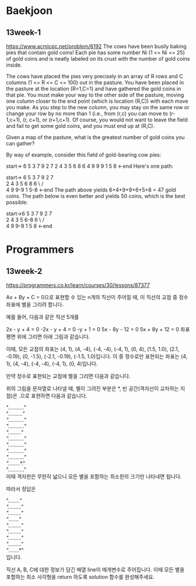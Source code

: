 # Baekjoon
## 13week-1
https://www.acmicpc.net/problem/6192
The cows have been busily baking pies that contain gold coins! Each pie has some number Ni (1 <= Ni <= 25) of gold coins and is neatly labeled on its crust with the number of gold coins inside.

The cows have placed the pies very precisely in an array of R rows and C columns (1 <= R <= C <= 100) out in the pasture.  You have been placed in the pasture at the location (R=1,C=1) and have gathered the gold coins in that pie. You must make your way to the other side of the pasture, moving one column closer to the end point (which is location (R,C)) with each move you make. As you step to the new column, you may stay on the same row or change your row by no more than 1 (i.e., from (r,c) you can move to (r-1,c+1), (r, c+1), or (r+1,c+1).  Of course, you would not want to leave the field and fail to get some gold coins, and you must end up at (R,C).

Given a map of the pasture, what is the greatest number of gold coins you can gather?

By way of example, consider this field of gold-bearing cow pies:

start-> 6 5 3 7 9 2 7
        2 4 3 5 6 8 6
        4 9 9 9 1 5 8 <-end
Here's one path:

start-> 6 5 3 7 9 2 7
         \
        2 4 3 5 6 8 6
           \   / \
        4 9 9-9 1 5-8 <-end
The path above yields 6+4+9+9+6+5+8 = 47 gold coins. The path below is even better and yields 50 coins, which is the best possible:

start->6 5 3 7 9 2 7
         \
        2 4 3 5 6-8 6
           \   /   \
        4 9 9-9 1 5 8 <-end
# Programmers
## 13week-2
https://programmers.co.kr/learn/courses/30/lessons/87377

Ax + By + C = 0으로 표현할 수 있는 n개의 직선이 주어질 때, 이 직선의 교점 중 정수 좌표에 별을 그리려 합니다.

예를 들어, 다음과 같은 직선 5개를

2x - y + 4 = 0
-2x - y + 4 = 0
-y + 1 = 0
5x - 8y - 12 = 0
5x + 8y + 12 = 0
좌표 평면 위에 그리면 아래 그림과 같습니다.


이때, 모든 교점의 좌표는 (4, 1), (4, -4), (-4, -4), (-4, 1), (0, 4), (1.5, 1.0), (2.1, -0.19), (0, -1.5), (-2.1, -0.19), (-1.5, 1.0)입니다. 이 중 정수로만 표현되는 좌표는 (4, 1), (4, -4), (-4, -4), (-4, 1), (0, 4)입니다.

만약 정수로 표현되는 교점에 별을 그리면 다음과 같습니다.


위의 그림을 문자열로 나타낼 때, 별이 그려진 부분은 *, 빈 공간(격자선이 교차하는 지점)은 .으로 표현하면 다음과 같습니다.

"..........."  
".....*....."  
"..........."  
"..........."  
".*.......*."  
"..........."  
"..........."  
"..........."  
"..........."  
".*.......*."  
"..........."  
이때 격자판은 무한히 넓으니 모든 별을 포함하는 최소한의 크기만 나타내면 됩니다.

따라서 정답은

"....*...."  
"........."  
"........."  
"*.......*"  
"........."  
"........."  
"........."  
"........."  
"*.......*"  
입니다.

직선 A, B, C에 대한 정보가 담긴 배열 line이 매개변수로 주어집니다. 이때 모든 별을 포함하는 최소 사각형을 return 하도록 solution 함수를 완성해주세요.
